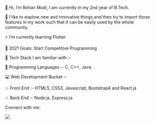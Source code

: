 👋 Hi, I’m Rohan Modi, I am currently in my 2nd year of B.Tech. 

🚀 I like to explore new and innovative things and then try to import those features in my work such that it can be easily used by the whole community.
 
⚡ I’m currently learning Flutter

🥅 2021 Goals: Start Competitive Programming

📌 Tech Stack I am familiar with :-

🎯 Programming Languages :- C, C++, Java

💻 Web Development Bucket :-
 
💥 Front End :- HTML5, CSS3, Javascript, Bootstrap4 and React.js

💥 Back End :- Node.js, Express.js

Connect with me:

![](https://camo.githubusercontent.com/c9dacf0f25a1489fdbc6c0d2b41cda58b77fa210a13a886d6f99e027adfbd358/68747470733a2f2f6564656e742e6769746875622e696f2f537570657254696e7949636f6e732f696d616765732f7376672f696e7374616772616d2e737667)

<!---
ROHAN842/ROHAN842 is a ✨ special ✨ repository because its `README.md` (this file) appears on your GitHub profile.
You can click the Preview link to take a look at your changes.
--->
